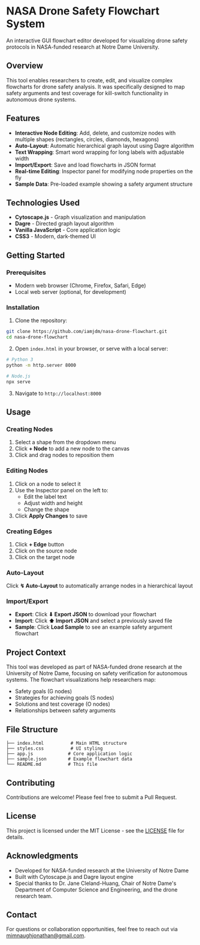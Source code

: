 # NASA Drone Safety Flowchart System

An interactive GUI flowchart editor developed for visualizing drone safety protocols in NASA-funded research at Notre Dame University.

## Overview

This tool enables researchers to create, edit, and visualize complex flowcharts for drone safety analysis. It was specifically designed to map safety arguments and test coverage for kill-switch functionality in autonomous drone systems.

## Features

- **Interactive Node Editing**: Add, delete, and customize nodes with multiple shapes (rectangles, circles, diamonds, hexagons)
- **Auto-Layout**: Automatic hierarchical graph layout using Dagre algorithm
- **Text Wrapping**: Smart word wrapping for long labels with adjustable width
- **Import/Export**: Save and load flowcharts in JSON format
- **Real-time Editing**: Inspector panel for modifying node properties on the fly
- **Sample Data**: Pre-loaded example showing a safety argument structure

## Technologies Used

- **Cytoscape.js** - Graph visualization and manipulation
- **Dagre** - Directed graph layout algorithm
- **Vanilla JavaScript** - Core application logic
- **CSS3** - Modern, dark-themed UI

## Getting Started

### Prerequisites

- Modern web browser (Chrome, Firefox, Safari, Edge)
- Local web server (optional, for development)

### Installation

1. Clone the repository:

```bash
git clone https://github.com/iamjdm/nasa-drone-flowchart.git
cd nasa-drone-flowchart
```

2. Open `index.html` in your browser, or serve with a local server:

```bash
# Python 3
python -m http.server 8000

# Node.js
npx serve
```

3. Navigate to `http://localhost:8000`

## Usage

### Creating Nodes

1. Select a shape from the dropdown menu
2. Click **+ Node** to add a new node to the canvas
3. Click and drag nodes to reposition them

### Editing Nodes

1. Click on a node to select it
2. Use the Inspector panel on the left to:
   - Edit the label text
   - Adjust width and height
   - Change the shape
3. Click **Apply Changes** to save

### Creating Edges

1. Click **+ Edge** button
2. Click on the source node
3. Click on the target node

### Auto-Layout

Click **↯ Auto-Layout** to automatically arrange nodes in a hierarchical layout

### Import/Export

- **Export**: Click **⬇ Export JSON** to download your flowchart
- **Import**: Click **⬆ Import JSON** and select a previously saved file
- **Sample**: Click **Load Sample** to see an example safety argument flowchart

## Project Context

This tool was developed as part of NASA-funded drone research at the University of Notre Dame, focusing on safety verification for autonomous systems. The flowchart visualizations help researchers map:

- Safety goals (G nodes)
- Strategies for achieving goals (S nodes)
- Solutions and test coverage (O nodes)
- Relationships between safety arguments

## File Structure

```
├── index.html          # Main HTML structure
├── styles.css          # UI styling
├── app.js             # Core application logic
├── sample.json        # Example flowchart data
└── README.md          # This file
```

## Contributing

Contributions are welcome! Please feel free to submit a Pull Request.

## License

This project is licensed under the MIT License - see the [LICENSE](LICENSE) file for details.

## Acknowledgments

- Developed for NASA-funded research at the University of Notre Dame
- Built with Cytoscape.js and Dagre layout engine
- Special thanks to Dr. Jane Cleland-Huang, Chair of Notre Dame's Department of Computer Science and Engineering, and the drone research team.

## Contact

For questions or collaboration opportunities, feel free to reach out via mimnaughjonathan@gmail.com.
